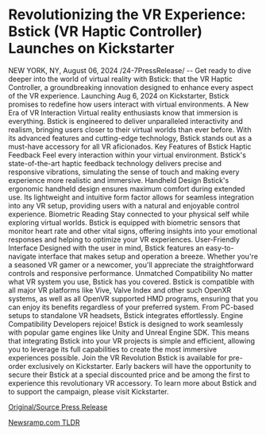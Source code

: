 # Revolutionizing the VR Experience: Bstick (VR Haptic Controller) Launches on Kickstarter

NEW YORK, NY, August 06, 2024 /24-7PressRelease/ -- Get ready to dive deeper into the world of virtual reality with Bstick: that the VR Haptic Controller, a groundbreaking innovation designed to enhance every aspect of the VR experience. Launching Aug 6, 2024 on Kickstarter, Bstick promises to redefine how users interact with virtual environments.  A New Era of VR Interaction Virtual reality enthusiasts know that immersion is everything. Bstick is engineered to deliver unparalleled interactivity and realism, bringing users closer to their virtual worlds than ever before. With its advanced features and cutting-edge technology, Bstick stands out as a must-have accessory for all VR aficionados.  Key Features of Bstick Haptic Feedback Feel every interaction within your virtual environment. Bstick's state-of-the-art haptic feedback technology delivers precise and responsive vibrations, simulating the sense of touch and making every experience more realistic and immersive.  Handheld Design Bstick's ergonomic handheld design ensures maximum comfort during extended use. Its lightweight and intuitive form factor allows for seamless integration into any VR setup, providing users with a natural and enjoyable control experience.  Biometric Reading  Stay connected to your physical self while exploring virtual worlds. Bstick is equipped with biometric sensors that monitor heart rate and other vital signs, offering insights into your emotional responses and helping to optimize your VR experiences.  User-Friendly Interface Designed with the user in mind, Bstick features an easy-to-navigate interface that makes setup and operation a breeze. Whether you're a seasoned VR gamer or a newcomer, you'll appreciate the straightforward controls and responsive performance.  Unmatched Compatibility  No matter what VR system you use, Bstick has you covered. Bstick is compatible with all major VR platforms like Vive, Valve Index and other such OpenXR systems, as well as all OpenVR supported HMD programs, ensuring that you can enjoy its benefits regardless of your preferred system. From PC-based setups to standalone VR headsets, Bstick integrates effortlessly.  Engine Compatibility  Developers rejoice! Bstick is designed to work seamlessly with popular game engines like Unity and Unreal Engine SDK. This means that integrating Bstick into your VR projects is simple and efficient, allowing you to leverage its full capabilities to create the most immersive experiences possible.  Join the VR Revolution Bstick is available for pre-order exclusively on Kickstarter. Early backers will have the opportunity to secure their Bstick at a special discounted price and be among the first to experience this revolutionary VR accessory.  To learn more about Bstick and to support the campaign, please visit Kickstarter. 

[Original/Source Press Release](https://www.24-7pressrelease.com/press-release/513159/revolutionizing-the-vr-experience-bstick-vr-haptic-controller-launches-on-kickstarter) 

[Newsramp.com TLDR](https://newsramp.com/None) 